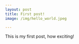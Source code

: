 ```yaml
---
layout: post
title: First post!
image: /img/hello_world.jpeg

---
```


This is my first post, how exciting!
